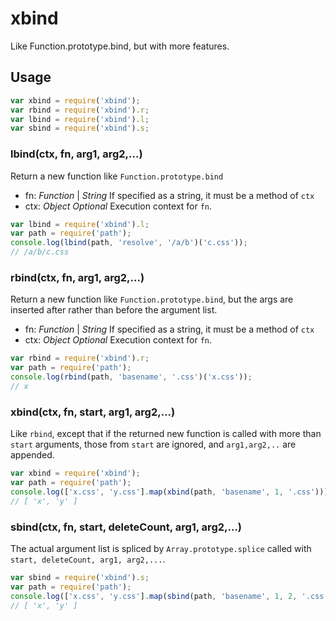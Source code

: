 # xbind

Like Function.prototype.bind, but with more features.

## Usage

```javascript
var xbind = require('xbind');
var rbind = require('xbind').r;
var lbind = require('xbind').l;
var sbind = require('xbind').s;
```

### lbind(ctx, fn, arg1, arg2,...)
Return a new function like `Function.prototype.bind`

* fn: *Function* | *String* If specified as a string, it must be a method of `ctx`
* ctx: *Object* *Optional* Execution context for `fn`.

```javascript
var lbind = require('xbind').l;
var path = require('path');
console.log(lbind(path, 'resolve', '/a/b')('c.css'));
// /a/b/c.css

```

### rbind(ctx, fn, arg1, arg2,...)
Return a new function like `Function.prototype.bind`, but the args are inserted after rather than before the argument list.

* fn: *Function* | *String* If specified as a string, it must be a method of `ctx`
* ctx: *Object* *Optional* Execution context for `fn`.

```javascript
var rbind = require('xbind').r;
var path = require('path');
console.log(rbind(path, 'basename', '.css')('x.css'));
// x

```


### xbind(ctx, fn, start, arg1, arg2,...)

Like `rbind`, except that if the returned new function is called with more than `start` arguments, those from `start` are ignored, and `arg1,arg2,..` are appended.

```javascript
var xbind = require('xbind');
var path = require('path');
console.log(['x.css', 'y.css'].map(xbind(path, 'basename', 1, '.css')));
// [ 'x', 'y' ]

```


### sbind(ctx, fn, start, deleteCount, arg1, arg2,...)

The actual argument list is spliced by `Array.prototype.splice` called with `start, deleteCount, arg1, arg2,...`.


```javascript
var sbind = require('xbind').s;
var path = require('path');
console.log(['x.css', 'y.css'].map(sbind(path, 'basename', 1, 2, '.css')));
// [ 'x', 'y' ]

```

